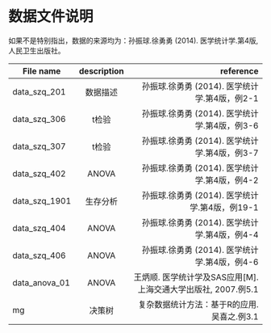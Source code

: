 # 数据文件说明

如果不是特别指出，数据的来源均为：孙振球.徐勇勇 (2014). 医学统计学.第4版, 人民卫生出版社。


| File name| description|reference|
| ------------- |:-------------:| -------------:|
| data_szq_201|数据描述| 孙振球.徐勇勇 (2014). 医学统计学.第4版，例2-1|
| data_szq_306|t检验|   孙振球.徐勇勇 (2014). 医学统计学.第4版，例3-6|
| data_szq_307|t检验|孙振球.徐勇勇 (2014). 医学统计学.第4版，例3-7|
| data_szq_402|ANOVA|孙振球.徐勇勇 (2014). 医学统计学.第4版，例4-2|
| data_szq_1901|生存分析|孙振球.徐勇勇 (2014). 医学统计学.第4版，例19-1|
| data_szq_404|ANOVA|孙振球.徐勇勇 (2014). 医学统计学.第4版，例4-4|
| data_szq_406|ANOVA|孙振球.徐勇勇 (2014). 医学统计学.第4版，例4-6 |
| data_anova_01|ANOVA|王炳顺. 医学统计学及SAS应用[M]. 上海交通大学出版社, 2007.例5.1|
| mg |决策树|复杂数据统计方法：基于R的应用.吴喜之.例3.1|






